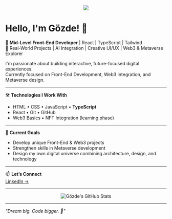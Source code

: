 <p align="center">
  <img src="https://readme-typing-svg.herokuapp.com/?lines=Welcome+to+my+GitHub!;Front-End+Developer;Metaverse+Explorer;Lifelong+Learner🚀&center=true&width=500&height=50">
</p>

# Hello, I'm Gözde! 👋

🎯 **Mid-Level Front-End Developer** | React | TypeScript | Tailwind  
🚀 Real-World Projects | AI Integration | Creative UI/UX | Web3 & Metaverse Explorer

I'm passionate about building interactive, future-focused digital experiences.  
Currently focused on Front-End Development, Web3 integration, and Metaverse design.

---

🛠️ **Technologies I Work With**  
- HTML • CSS • JavaScript • **TypeScript**  
- React • Git • GitHub  
- Web3 Basics • NFT Integration (learning phase)  

---

🎯 **Current Goals**  
- Develop unique Front-End & Web3 projects  
- Strengthen skills in Metaverse development  
- Design my own digital universe combining architecture, design, and technology  

---

📫 **Let’s Connect**  
[LinkedIn →](https://www.linkedin.com/in/gozdedoner/)


---

<p align="center">
  <img src="https://github-readme-stats.vercel.app/api?username=gozdedoner&show_icons=true&theme=radical" alt="Gözde's GitHub Stats" />
</p>

---

_"Dream big. Code bigger. 🌟"_
